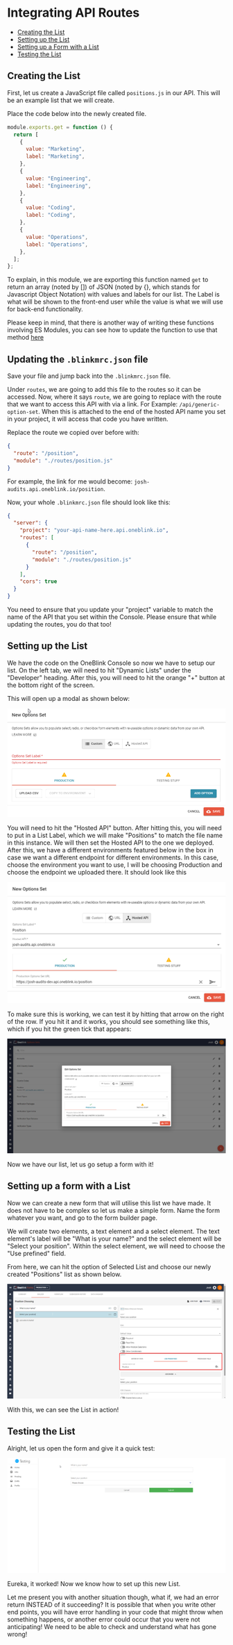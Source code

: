 # Integrating API Routes

- [Creating the List](#creating-the-option-set)
- [Setting up the List](#setting-up-the-option-set)
- [Setting up a Form with a List](#setting-up-a-form-with-an-option-set)
- [Testing the List](#testing-the-option-set)

## Creating the List

First, let us create a JavaScript file called `positions.js` in our API. This will be an example list that we will create.

Place the code below into the newly created file.

```js
module.exports.get = function () {
  return [
    {
      value: "Marketing",
      label: "Marketing",
    },
    {
      value: "Engineering",
      label: "Engineering",
    },
    {
      value: "Coding",
      label: "Coding",
    },
    {
      value: "Operations",
      label: "Operations",
    },
  ];
};
```

To explain, in this module, we are exporting this function named `get` to return an array (noted by []) of JSON (noted by {}, which stands for Javascript Object Notation) with values and labels for our list. The Label is what will be shown to the front-end user while the value is what we will use for back-end functionality.

Please keep in mind, that there is another way of writing these functions involving ES Modules, you can see how to update the function to use that method [here](./upgrading-to-es-modules.md)

## Updating the `.blinkmrc.json` file

Save your file and jump back into the `.blinkmrc.json` file.

Under `routes`, we are going to add this file to the routes so it can be accessed. Now, where it says `route`, we are going to replace with the route that we want to access this API with via a link. For Example: `/api/generic-option-set`. When this is attached to the end of the hosted API name you set in your project, it will access that code you have written.

Replace the route we copied over before with:

```json
{
  "route": "/position",
  "module": "./routes/position.js"
}
```

For example, the link for me would become: `josh-audits.api.oneblink.io/position`.

Now, your whole `.blinkmrc.json` file should look like this:

```json
{
  "server": {
    "project": "your-api-name-here.api.oneblink.io",
    "routes": [
      {
        "route": "/position",
        "module": "./routes/position.js"
      }
    ],
    "cors": true
  }
}
```

You need to ensure that you update your "project" variable to match the name of the API that you set within the Console. Please ensure that while updating the routes, you do that too!

## Setting up the List

We have the code on the OneBlink Console so now we have to setup our list. On the left tab, we will need to hit "Dynamic Lists" under the "Developer" heading. After this, you will need to hit the orange "+" button at the bottom right of the screen.

This will open up a modal as shown below:

![An image of the OneBlink List modal](../pics/OptionSetModal.png)

You will need to hit the "Hosted API" button. After hitting this, you will need to put in a List Label, which we will make "Positions" to match the file name in this instance. We will then set the Hosted API to the one we deployed. After this, we have a different environments featured below in the box in case we want a different endpoint for different environments. In this case, choose the environment you want to use, I will be choosing Production and choose the endpoint we uploaded there. It should look like this

![An image of the OneBlink List modal setup with the information mentioned above](../pics/OptionSetSetup.png)

To make sure this is working, we can test it by hitting that arrow on the right of the row. If you hit it and it works, you should see something like this, which if you hit the green tick that appears:

![A gif showing the test URL function on a List](../pics/OptionSetTesting.gif)

Now we have our list, let us go setup a form with it!

## Setting up a form with a List

Now we can create a new form that will utilise this list we have made. It does not have to be complex so let us make a simple form. Name the form whatever you want, and go to the form builder page.

We will create two elements, a text element and a select element.
The text element's label will be "What is your name?" and the select element will be "Select your position". Within the select element, we will need to choose the "Use prefined" field.

From here, we can hit the option of Selected List and choose our newly created "Positions" list as shown below. 

![An image highlighting where to enable the new List](../pics/FormOptionSet.png)

With this, we can see the List in action!

## Testing the List

Alright, let us open the form and give it a quick test:

![A gif showing the list working on a OneBlink form](../pics/OptionSetFormTest.gif)

Eureka, it worked! Now we know how to set up this new List.

Let me present you with another situation though, what if, we had an error return INSTEAD of it succeeding? It is possible that when you write other end points, you will have error handling in your code that might throw when something happens, or another error could occur that you were not anticipating! We need to be able to check and understand what has gone wrong!